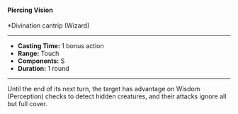#### Piercing Vision
*Divination cantrip (Wizard)
___
- **Casting Time:** 1 bonus action
- **Range:** Touch
- **Components:** S
- **Duration:** 1 round
---
Until the end of its next turn, the target has advantage on Wisdom (Perception) checks to detect hidden creatures, and their attacks ignore all but full cover.

